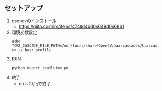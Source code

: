 ## セットアップ
1. opencvのインストール
    * https://qiita.com/irs/items/4748d4bd04649d046861
2. 環境変数設定
    ```commandline
    echo "CV2_CASCADE_FILE_PATH=/usr/local/share/OpenCV/haarcascades/haarcascade_frontalface_alt.xml" >> ~/.bash_profile
    ```
3. RUN
    ```commandline
    python detect_readltime.py
    ```
4. 終了
    * ctrl+Cか`q`で終了
